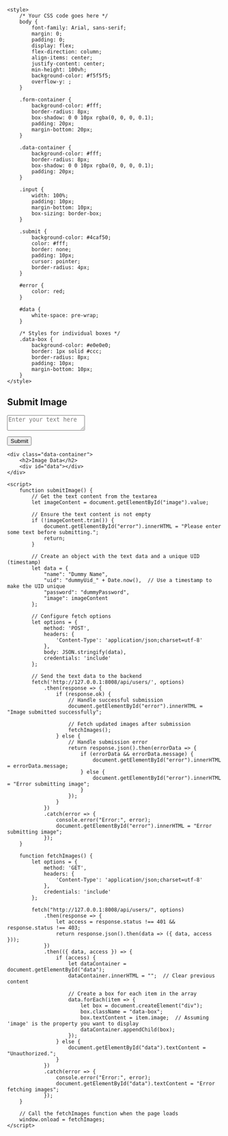 <html lang="en">
<head>
    <meta charset="UTF-8">
    <meta name="viewport" content="width=device-width, initial-scale=1.0">
    <title>Image Submission</title>
    
    <style>
        /* Your CSS code goes here */
        body {
            font-family: Arial, sans-serif;
            margin: 0;
            padding: 0;
            display: flex;
            flex-direction: column;
            align-items: center;
            justify-content: center;
            min-height: 100vh;
            background-color: #f5f5f5;
            overflow-y: ;
        }

        .form-container {
            background-color: #fff;
            border-radius: 8px;
            box-shadow: 0 0 10px rgba(0, 0, 0, 0.1);
            padding: 20px;
            margin-bottom: 20px;
        }

        .data-container {
            background-color: #fff;
            border-radius: 8px;
            box-shadow: 0 0 10px rgba(0, 0, 0, 0.1);
            padding: 20px;
        }

        .input {
            width: 100%;
            padding: 10px;
            margin-bottom: 10px;
            box-sizing: border-box;
        }

        .submit {
            background-color: #4caf50;
            color: #fff;
            border: none;
            padding: 10px;
            cursor: pointer;
            border-radius: 4px;
        }

        #error {
            color: red;
        }

        #data {
            white-space: pre-wrap;
        }

        /* Styles for individual boxes */
        .data-box {
            background-color: #e0e0e0;
            border: 1px solid #ccc;
            border-radius: 8px;
            padding: 10px;
            margin-bottom: 10px;
        }
    </style>
</head>
<body>
    <div class="form-container">
        <h2 id="pageTitle">Submit Image</h2>
        <form>
            <textarea id="image" class="input" placeholder="Enter your text here"></textarea><br>
        </form>
        <button class="submit" onclick="submitImage()">Submit</button>
        <p id="error"></p>
    </div>

    <div class="data-container">
        <h2>Image Data</h2>
        <div id="data"></div>
    </div>

    <script>
        function submitImage() {
            // Get the text content from the textarea
            let imageContent = document.getElementById("image").value;

            // Ensure the text content is not empty
            if (!imageContent.trim()) {
                document.getElementById("error").innerHTML = "Please enter some text before submitting.";
                return;
            }

            // Create an object with the text data and a unique UID (timestamp)
            let data = {
                "name": "Dummy Name",
                "uid": "dummyUid_" + Date.now(),  // Use a timestamp to make the UID unique
                "password": "dummyPassword",
                "image": imageContent
            };

            // Configure fetch options
            let options = {
                method: 'POST',
                headers: {
                    'Content-Type': 'application/json;charset=utf-8'
                },
                body: JSON.stringify(data),
                credentials: 'include'
            };

            // Send the text data to the backend
            fetch('http://127.0.0.1:8008/api/users/', options)
                .then(response => {
                    if (response.ok) {
                        // Handle successful submission
                        document.getElementById("error").innerHTML = "Image submitted successfully";

                        // Fetch updated images after submission
                        fetchImages();
                    } else {
                        // Handle submission error
                        return response.json().then(errorData => {
                            if (errorData && errorData.message) {
                                document.getElementById("error").innerHTML = errorData.message;
                            } else {
                                document.getElementById("error").innerHTML = "Error submitting image";
                            }
                        });
                    }
                })
                .catch(error => {
                    console.error("Error:", error);
                    document.getElementById("error").innerHTML = "Error submitting image";
                });
        }

        function fetchImages() {
            let options = {
                method: 'GET',
                headers: {
                    'Content-Type': 'application/json;charset=utf-8'
                },
                credentials: 'include'
            };

            fetch("http://127.0.0.1:8008/api/users/", options)
                .then(response => {
                    let access = response.status !== 401 && response.status !== 403;
                    return response.json().then(data => ({ data, access }));
                })
                .then(({ data, access }) => {
                    if (access) {
                        let dataContainer = document.getElementById("data");
                        dataContainer.innerHTML = "";  // Clear previous content

                        // Create a box for each item in the array
                        data.forEach(item => {
                            let box = document.createElement("div");
                            box.className = "data-box";
                            box.textContent = item.image;  // Assuming 'image' is the property you want to display
                            dataContainer.appendChild(box);
                        });
                    } else {
                        document.getElementById("data").textContent = "Unauthorized.";
                    }
                })
                .catch(error => {
                    console.error("Error:", error);
                    document.getElementById("data").textContent = "Error fetching images";
                });
        }

        // Call the fetchImages function when the page loads
        window.onload = fetchImages;
    </script>
</body>
</html>
